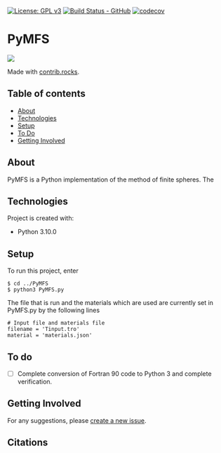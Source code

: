 [![License: GPL v3](https://img.shields.io/badge/License-GPLv3-blue.svg)](https://www.gnu.org/licenses/gpl-3.0) 
[![Build Status - GitHub](https://github.com/younjames/trote3d/workflows/pytesting/badge.svg)](https://github.com/younjames/trote3d/actions/workflows/pytesting.yml)
[![codecov](https://codecov.io/gh/younjames/trote3d/branch/main/graph/badge.svg?token=FOE3NBS07X)](https://codecov.io/gh/younjames/trote3d)

# PyMFS

<a href="https://github.com/younjames/trote3d/graphs/contributors">
  <img src="https://contrib.rocks/image?repo=younjames/trote3d" />
</a>

Made with [contrib.rocks](https://contrib.rocks).

## Table of contents
* [About](#about)
* [Technologies](#technologies)
* [Setup](#setup)
* [To Do](#to_do)
* [Getting Involved](#getting_involved)


## About
PyMFS is a Python implementation of the method of finite spheres. The   
	
## Technologies
Project is created with:
* Python 3.10.0
	
## Setup
To run this project, enter

```
$ cd ../PyMFS
$ python3 PyMFS.py
```

The file that is run and the materials which are used are currently set in PyMFS.py by the following lines

```
# Input file and materials file
filename = 'Tinput.tro'
material = 'materials.json'
```
## To do
- [ ] Complete conversion of Fortran 90 code to Python 3 and complete verification.

## Getting Involved
For any suggestions, please [create a new issue](https://github.com/younjames/trote3d/issues).

## Citations
